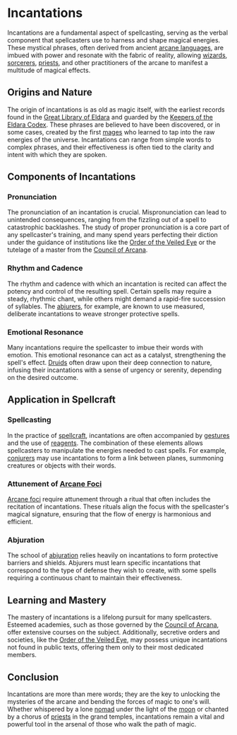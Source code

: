 # Incantations

Incantations are a fundamental aspect of spellcasting, serving as the verbal component that spellcasters use to harness and shape magical energies. These mystical phrases, often derived from ancient [arcane languages](Arcane%20Languages.md), are imbued with power and resonate with the fabric of reality, allowing [wizards](Wizards.md), [sorcerers](Sorcerers.md), [priests](Priests.md), and other practitioners of the arcane to manifest a multitude of magical effects.

## Origins and Nature

The origin of incantations is as old as magic itself, with the earliest records found in the [Great Library of Eldara](Great%20Library%20of%20Eldara.md) and guarded by the [Keepers of the Eldara Codex](Keepers%20of%20the%20Eldara%20Codex.md). These phrases are believed to have been discovered, or in some cases, created by the first [mages](Mages.md) who learned to tap into the raw energies of the universe. Incantations can range from simple words to complex phrases, and their effectiveness is often tied to the clarity and intent with which they are spoken.

## Components of Incantations

### Pronunciation

The pronunciation of an incantation is crucial. Mispronunciation can lead to unintended consequences, ranging from the fizzling out of a spell to catastrophic backlashes. The study of proper pronunciation is a core part of any spellcaster's training, and many spend years perfecting their diction under the guidance of institutions like the [Order of the Veiled Eye](Order%20of%20the%20Veiled%20Eye.md) or the tutelage of a master from the [Council of Arcana](Council%20of%20Arcana.md).

### Rhythm and Cadence

The rhythm and cadence with which an incantation is recited can affect the potency and control of the resulting spell. Certain spells may require a steady, rhythmic chant, while others might demand a rapid-fire succession of syllables. The [abjurers](Abjurers.md), for example, are known to use measured, deliberate incantations to weave stronger protective spells.

### Emotional Resonance

Many incantations require the spellcaster to imbue their words with emotion. This emotional resonance can act as a catalyst, strengthening the spell's effect. [Druids](Druids.md) often draw upon their deep connection to nature, infusing their incantations with a sense of urgency or serenity, depending on the desired outcome.

## Application in Spellcraft

### Spellcasting

In the practice of [spellcraft](Spellcraft.md), incantations are often accompanied by [gestures](Gestures.md) and the use of [reagents](Reagents.md). The combination of these elements allows spellcasters to manipulate the energies needed to cast spells. For example, [conjurers](Conjurers.md) may use incantations to form a link between planes, summoning creatures or objects with their words.

### Attunement of [Arcane Foci](Arcane%20Foci.md)

[Arcane foci](Arcane%20Foci.md) require attunement through a ritual that often includes the recitation of incantations. These rituals align the focus with the spellcaster's magical signature, ensuring that the flow of energy is harmonious and efficient.

### Abjuration

The school of [abjuration](Abjuration.md) relies heavily on incantations to form protective barriers and shields. Abjurers must learn specific incantations that correspond to the type of defense they wish to create, with some spells requiring a continuous chant to maintain their effectiveness.

## Learning and Mastery

The mastery of incantations is a lifelong pursuit for many spellcasters. Esteemed academies, such as those governed by the [Council of Arcana](Council%20of%20Arcana.md), offer extensive courses on the subject. Additionally, secretive orders and societies, like the [Order of the Veiled Eye](Order%20of%20the%20Veiled%20Eye.md), may possess unique incantations not found in public texts, offering them only to their most dedicated members.

## Conclusion

Incantations are more than mere words; they are the key to unlocking the mysteries of the arcane and bending the forces of magic to one's will. Whether whispered by a lone [nomad](Nomad.md) under the light of the [moon](Moon.md) or chanted by a chorus of [priests](Priests.md) in the grand temples, incantations remain a vital and powerful tool in the arsenal of those who walk the path of magic.